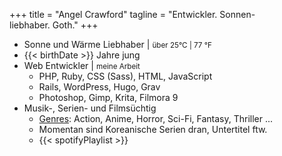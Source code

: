 +++
title = "Angel Crawford"
tagline = "Entwickler. Sonnen-<br>liebhaber. Goth."
+++

* Sonne und Wärme Liebhaber | <small>über 25°C | 77 °F</small>
* {{< birthDate >}} Jahre jung
* Web Entwickler | <small><span style="color: darkred;"><i class="fas fa-heart"></i></span> meine Arbeit</small>
  * PHP, Ruby, CSS (Sass), HTML, JavaScript
  * Rails, WordPress, Hugo, Grav
  * Photoshop, Gimp, Krita, Filmora 9
* Musik-, Serien- und Filmsüchtig
  * [Genres](genres): Action, Anime, Horror, Sci-Fi, Fantasy, Thriller ...
  * Momentan sind Koreanische Serien dran, Untertitel ftw.
  * {{< spotifyPlaylist >}}

